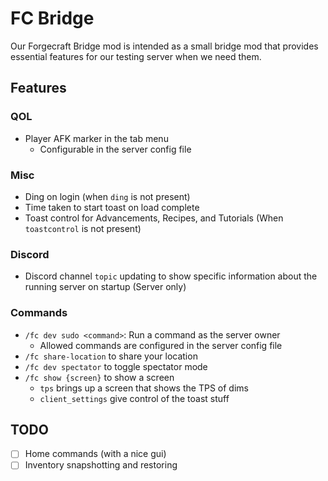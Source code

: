 # FC Bridge

Our Forgecraft Bridge mod is intended as a small bridge mod that provides essential features for our testing server when we need them.

## Features

### QOL

- Player AFK marker in the tab menu
  - Configurable in the server config file

### Misc

- Ding on login (when `ding` is not present)
- Time taken to start toast on load complete
- Toast control for Advancements, Recipes, and Tutorials (When `toastcontrol` is not present)

### Discord

- Discord channel `topic` updating to show specific information about the running server on startup (Server only)

### Commands

- `/fc dev sudo <command>`: Run a command as the server owner
  - Allowed commands are configured in the server config file
- `/fc share-location` to share your location
- `/fc dev spectator` to toggle spectator mode
- `/fc show {screen}` to show a screen
  - `tps` brings up a screen that shows the TPS of dims
  - `client_settings` give control of the toast stuff

## TODO

- [ ] Home commands (with a nice gui)
- [ ] Inventory snapshotting and restoring
